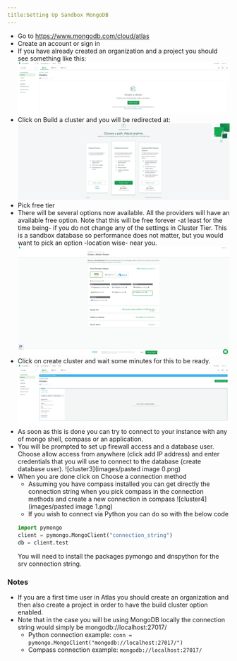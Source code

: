 ```yaml
---
title:Setting Up Sandbox MongoDB
---
```

- Go to https://www.mongodb.com/cloud/atlas
- Create an account or sign in 
- If you have already created an organization and a project you should see something like this:
![cluster0](images/cluster0.png)
- Click on Build a cluster and you will be redirected at:
![cluster0](images/cluster1.png)
- Pick free tier
- There will be several options now available. All the providers will have an available free option. Note that this will be free forever -at least for the time being- if you do not change any of the settings in Cluster Tier. This is a sandbox database so performance does not matter, but you would want to pick an option -location wise- near you. 
![cluster1](images/cluster3.png)
- Click on create cluster and wait some minutes for this to be ready.
![cluster2](images/cluster4.png)
- As soon as this is done you can try to connect to your instance with any of mongo shell, compass or an application. 
- You will be prompted to set up firewall access and a database user. Choose allow access from anywhere (click add IP address) and enter credentials that you will use to connect to the database (create database user).
![cluster3](images/pasted image 0.png)
- When you are done click on Choose a connection method
  - Assuming you have compass installed you can get directly the connection string when you pick compass in the connection methods and create a new connection in compass
  ![cluster4](images/pasted image 1.png)
  - If you wish to connect via Python you can do so with the below code
  ```python
  import pymongo
  client = pymongo.MongoClient("connection_string")
  db = client.test
  ```
  You will need to install the packages pymongo and dnspython for the srv connection string.  


### Notes
- If you are a first time user in Atlas you should create an organization and then also create a project in order to have the build cluster option enabled.
- Note that in the case you will be using MongoDB locally the connection string would simply be mongodb://localhost:27017/
   - Python connection example:
  `conn = pymongo.MongoClient("mongodb://localhost:27017/")`
   - Compass connection example:
  `mongodb://localhost:27017/`
